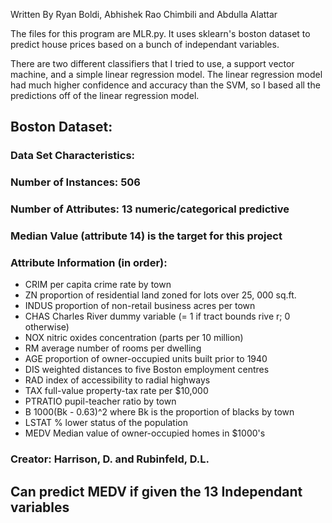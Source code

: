Written By Ryan Boldi, Abhishek Rao Chimbili and Abdulla Alattar

The files for this program are MLR.py. It uses sklearn's boston dataset to predict house prices based on a bunch of independant variables.

There are two different classifiers that I tried to use, a support vector machine, and a simple linear regression model.
The linear regression model had much higher confidence and accuracy than the SVM, so I based all the predictions off of the linear regression model.


## Boston Dataset:
### Data Set Characteristics:

### Number of Instances: 506

### Number of Attributes: 13 numeric/categorical predictive

### Median Value (attribute 14) is the target for this project

### Attribute Information (in order):
- CRIM per capita crime rate by town
- ZN proportion of residential land zoned for lots over 25,
000 sq.ft.
- INDUS proportion of non-retail business acres per town
- CHAS Charles River dummy variable (= 1 if tract bounds rive
r; 0 otherwise)
- NOX nitric oxides concentration (parts per 10 million)
- RM average number of rooms per dwelling
- AGE proportion of owner-occupied units built prior to 1940
- DIS weighted distances to five Boston employment centres
- RAD index of accessibility to radial highways
- TAX full-value property-tax rate per $10,000
- PTRATIO pupil-teacher ratio by town
- B 1000(Bk - 0.63)^2 where Bk is the proportion of blacks
by town
- LSTAT % lower status of the population
- MEDV Median value of owner-occupied homes in $1000's

### Creator: Harrison, D. and Rubinfeld, D.L.

## Can predict MEDV if given the 13 Independant variables

